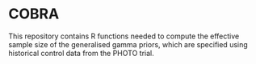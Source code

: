 # COBRA

This repository contains R functions needed to compute the effective sample size of the generalised gamma priors, which are specified using historical control data from the PHOTO trial.
